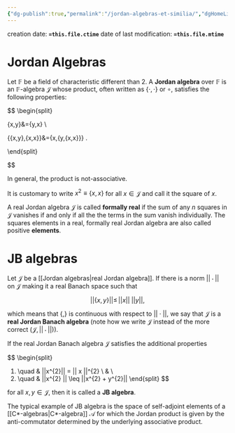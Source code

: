 ```yaml
---
{"dg-publish":true,"permalink":"/jordan-algebras-et-similia/","dgHomeLink":true,"dgPassFrontmatter":false,"dgShowBacklinks":false,"dgShowLocalGraph":true,"dgShowInlineTitle":false,"dgShowFileTree":true,"dgEnableSearch":true}
---
```



creation date: **`=this.file.ctime`** 
date of last modification: **`=this.file.mtime`**

# Jordan Algebras

 Let $\mathbb{F}$ be a field of characteristic different than $2$. A **Jordan algebra**  over $\mathbb{F}$ is an $\mathbb{F}$-algebra $\mathcal{J}$ whose product, often written as $\{\cdot,\cdot\}$ or $\circ$, satisfies the following properties:

$$ 
\begin{split}

\{x,y\}&=\{y,x\} \\

\{\{x,y\},\{x,x\}\}&=\{x,\{y,\{x,x\}\}\} .

\end{split}

$$

In general, the product is not-associative.

It is customary to write $x^{2}\equiv \{x,x\}$ for all $x\in\mathcal{J}$ and call it the square of $x$. 

A real Jordan algebra $\mathcal{J}$ is called **formally real** if the sum of any $n$ squares in $\mathcal{J}$ vanishes if and only if all the the terms in the sum vanish individually. The  squares elements in a real, formally real Jordan algebra are also called positive **elements**.

# JB algebras

Let $\mathcal{J}$ be a [[Jordan algebras\|real Jordan algebra]]. If there is a norm $||\cdot||$ on $\mathcal{J}$ making it a real Banach space such that

$$
||\{x,y\}||\leq\,||x||\;||y||,
$$

which means that $\{,\}$ is continuous with respect to $||\cdot||$, we say that $\mathcal{J}$ is a **real Jordan Banach algebra** (note how we write $\mathcal{J}$ instead of the more correct $(\mathcal{J},||\cdot||)$).

If the real Jordan Banach algebra $\mathcal{J}$ satisfies the additional properties

$$
\begin{split}
1) \quad & ||x^{2}|| = || x ||^{2}  \\ & \\
2) \quad & ||x^{2} || \leq ||x^{2} + y^{2}||
\end{split}
$$

for all $x,y\in\mathcal{J}$, then it is called a **JB algebra**.

The typical example of JB algebra is the space of self-adjoint elements of a [[C*-algebras\|C*-algebra]] $\mathscr{A}$ for which the Jordan product is given by the anti-commutator determined by the underlying associative product.
